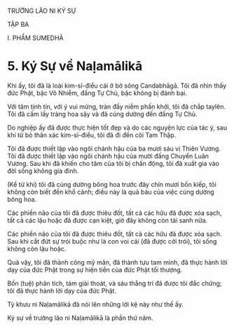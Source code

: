 TRƯỞNG LÃO NI KÝ SỰ

TẬP BA

I. PHẨM SUMEDHĀ

# 5. Ký Sự về Naḷamālikā

Khi ấy, tôi đã là loài kim-sỉ-điểu cái ở bờ sông Candabhāgā. Tôi đã nhìn thấy đức Phật, bậc Vô Nhiễm, đấng Tự Chủ, bậc không bị đánh bại.

Với tâm tịnh tín, với ý vui mừng, tràn đầy niềm phấn khởi, tôi đã chắp taylên. Tôi đã cầm lấy tràng hoa sậy và đã cúng dường đến đấng Tự Chủ.

Do nghiệp ấy đã được thực hiện tốt đẹp và do các nguyện lực của tác ý, sau khi từ bỏ thân xác kim-sỉ-điểu, tôi đã đi đến cõi Tam Thập.

Tôi đã được thiết lập vào ngôi chánh hậu của ba mươi sáu vị Thiên Vương. Tôi đã được thiết lập vào ngôi chánh hậu của mười đấng Chuyển Luân Vương. Sau khi đã khiến cho tâm của tôi bị chấn động, tôi đã xuất gia vào đời sống không gia đình.

(Kể từ khi) tôi đã cúng dường bông hoa trước đây chín mươi bốn kiếp, tôi không còn biết đến khổ cảnh; điều này là quả báu của việc cúng dường bông hoa.

Các phiền não của tôi đã được thiêu đốt, tất cả các hữu đã được xóa sạch, tất cả các lậu hoặc đã được cạn kiệt, giờ đây không còn tái sanh nữa.

Các phiền não của tôi đã được thiêu đốt, tất cả các hữu đã được xóa sạch. Sau khi cắt đứt sự trói buộc như là con voi cái (đã được cởi trói), tôi sống không còn lậu hoặc.

Quả vậy, tôi đã thành công mỹ mãn, đã thành tựu tam minh, đã thực hành lời dạy của đức Phật trong sự hiện tiền của đức Phật tối thượng.

Bốn (tuệ) phân tích, tám giải thoát, và sáu thắng trí đã được tôi đắc chứng; tôi đã thực hành lời dạy của đức Phật.

Tỳ khưu ni Naḷamālikā đã nói lên những lời kệ này như thế ấy.

Ký sự về trưởng lão ni Naḷamālikā là phần thứ năm.
